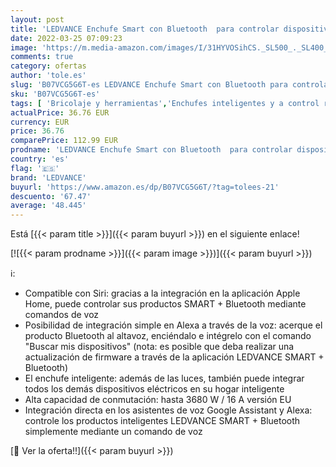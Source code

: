 ```yaml
---
layout: post
title: 'LEDVANCE Enchufe Smart con Bluetooth  para controlar dispositivos convencionales en el Smart Home  compatible con Google y Alexa Voice Control así como Apple Homekit  SMART + BT PLUG  paquete de 4'
date: 2022-03-25 07:09:23
image: 'https://m.media-amazon.com/images/I/31HYVOSihCS._SL500_._SL400_.jpg'
comments: true
category: ofertas
author: 'tole.es'
slug: 'B07VCG5G6T-es LEDVANCE Enchufe Smart con Bluetooth para controlar...'
sku: 'B07VCG5G6T-es'
tags: [ 'Bricolaje y herramientas','Enchufes inteligentes y a control remoto','Enchufes y accesorios','Instalación eléctrica','alexa','ledvance', ]
actualPrice: 36.76 EUR
currency: EUR
price: 36.76
comparePrice: 112.99 EUR
prodname: 'LEDVANCE Enchufe Smart con Bluetooth  para controlar dispositivos convencionales en el Smart Home  compatible con Google y Alexa Voice Control así como Apple Homekit  SMART + BT PLUG  paquete de 4'
country: 'es'
flag: '🇪🇸'
brand: 'LEDVANCE'
buyurl: 'https://www.amazon.es/dp/B07VCG5G6T/?tag=tolees-21'
descuento: '67.47'
average: '48.445'
---
```


Está [{{< param title >}}]({{< param buyurl >}}) en el siguiente enlace!

[![{{< param prodname >}}]({{< param image >}})]({{< param buyurl >}})

ℹ️:

- Compatible con Siri: gracias a la integración en la aplicación Apple Home, puede controlar sus productos SMART + Bluetooth mediante comandos de voz
- Posibilidad de integración simple en Alexa a través de la voz: acerque el producto Bluetooth al altavoz, enciéndalo e intégrelo con el comando "Buscar mis dispositivos" (nota: es posible que deba realizar una actualización de firmware a través de la aplicación LEDVANCE SMART + Bluetooth)
- El enchufe inteligente: además de las luces, también puede integrar todos los demás dispositivos eléctricos en su hogar inteligente
- Alta capacidad de conmutación: hasta 3680 W / 16 A versión EU
- Integración directa en los asistentes de voz Google Assistant y Alexa: controle los productos inteligentes LEDVANCE SMART + Bluetooth simplemente mediante un comando de voz

[🛒 Ver la oferta!!]({{< param buyurl >}})
